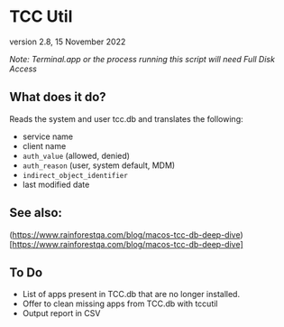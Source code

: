 # TCC Util
version 2.8, 15 November 2022

_Note: Terminal.app or the process running this script will need Full Disk Access_

## What does it do?
Reads the system and user tcc.db and translates the following:
- service name
- client name
- `auth_value` (allowed, denied)
- `auth_reason` (user, system default, MDM)
- `indirect_object_identifier`
- last modified date

## See also:
(https://www.rainforestqa.com/blog/macos-tcc-db-deep-dive)[https://www.rainforestqa.com/blog/macos-tcc-db-deep-dive]

## To Do
- List of apps present in TCC.db that are no longer installed.
- Offer to clean missing apps from TCC.db with tccutil
- Output report in CSV

